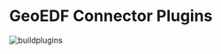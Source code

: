 # GeoEDF Connector Plugins
![buildplugins](https://github.com/geoedf/connectors/workflows/buildplugins/badge.svg)

